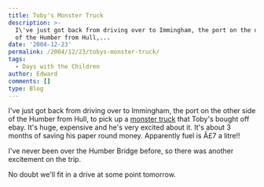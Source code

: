 ```yaml
---
title: Toby's Monster Truck
description: >-
  I\'ve just got back from driving over to Immingham, the port on the other side
  of the Humber from Hull,...
date: '2004-12-23'
permalink: /2004/12/23/tobys-monster-truck/
tags:
  - Days with the Children
author: Edward
comments: []
type: Blog
---
```


I\'ve just got back from driving over to Immingham, the port on the
other side of the Humber from Hull, to pick up a [monster truck][1] that
Toby\'s bought off ebay. It\'s huge, expensive and he\'s very excited
about it. It\'s about 3 months of saving his paper round money.
Apparently fuel is Â£7 a litre!!

I\'ve never been over the Humber Bridge before, so there was another
excitement on the trip.

No doubt we\'ll fit in a drive at some point tomorrow.



[1]: https://cgi.ebay.co.uk/ws/eBayISAPI.dll?ViewItem&amp;category=19168&amp;item=5943721911&amp;rd=1&amp;ssPageName=WDVW
